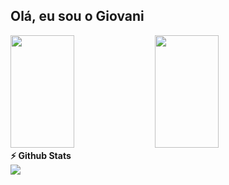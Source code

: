 ## Olá, eu sou o Giovani
<div>
<img height="180em" width="45%" src="https://github-readme-stats.vercel.app/api?username=Giovani-Gomes&theme=blue-green"/>
 <img height="180em" width="45%" src="https://github-readme-stats.vercel.app/api/top-langs/?username=Giovani-Gomes&theme=blue-green"/>
</div>
<summary><b>⚡ Github Stats</b></summary>

  <div>
  <img src="https://skillicons.dev/icons?i=git,vscode,java,postman,postgres,py,linux,ubuntu,spring,idea" />
</div>


